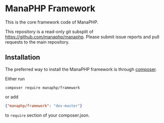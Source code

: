 # ManaPHP Framework

This is the core framework code of ManaPHP.

This repository is a read-only git subsplit of <https://github.com/manaphp/manaphp>. Please submit issue reports and pull requests to the main repository.

## Installation

The preferred way to install the ManaPHP framework is through [composer](http://getcomposer.org/download/).

Either run

```
composer require manaphp/framework
```

or add

```json
{"manaphp/framework": "dev-master"}
```

to `require` section of your composer.json.